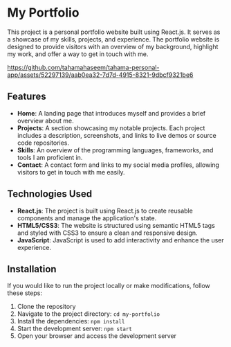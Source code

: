 # My Portfolio

This project is a personal portfolio website built using React.js. It serves as a showcase of my skills, projects, and experience. The portfolio website is designed to provide visitors with an overview of my background, highlight my work, and offer a way to get in touch with me.

https://github.com/tahamahaseem/tahama-personal-app/assets/52297139/aab0ea32-7d7d-4915-8321-9dbcf9321be6


## Features

- **Home**: A landing page that introduces myself and provides a brief overview about me.
- **Projects**: A section showcasing my notable projects. Each project includes a description, screenshots, and links to live demos or source code repositories.
- **Skills**: An overview of the programming languages, frameworks, and tools I am proficient in.
- **Contact**: A contact form and links to my social media profiles, allowing visitors to get in touch with me easily.

## Technologies Used

- **React.js**: The project is built using React.js to create reusable components and manage the application's state.
- **HTML5/CSS3**: The website is structured using semantic HTML5 tags and styled with CSS3 to ensure a clean and responsive design.
- **JavaScript**: JavaScript is used to add interactivity and enhance the user experience.

## Installation

If you would like to run the project locally or make modifications, follow these steps:

1. Clone the repository
2. Navigate to the project directory: `cd my-portfolio`
3. Install the dependencies: `npm install`
4. Start the development server: `npm start`
5. Open your browser and access the development server

